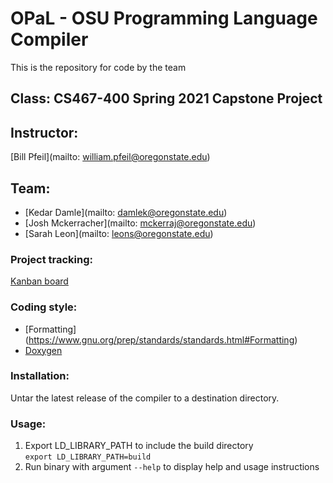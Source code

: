 # OPaL - OSU Programming Language Compiler
This is the repository for code by the team 

## Class: CS467-400 Spring 2021  Capstone Project

## Instructor:
[Bill Pfeil](mailto: william.pfeil@oregonstate.edu)

## Team:
* [Kedar Damle](mailto: damlek@oregonstate.edu)  
* [Josh Mckerracher](mailto: mckerraj@oregonstate.edu)  
* [Sarah Leon](mailto: leons@oregonstate.edu)  

### Project tracking: 
[Kanban board](https://trello.com/b/UlsDmAPI/tasks-kanban-board)

### Coding style:
* [Formatting] (https://www.gnu.org/prep/standards/standards.html#Formatting)
* [Doxygen](https://www.doxygen.nl)

### Installation:
Untar the latest release of the compiler to a destination directory.

### Usage:
1. Export LD_LIBRARY_PATH to include the build directory  
`` export LD_LIBRARY_PATH=build ``  
2. Run binary with argument `` --help `` to display help and usage instructions

